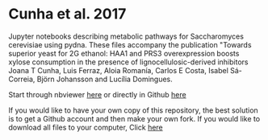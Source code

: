 # Cunha et al. 2017

Jupyter notebooks describing metabolic pathways for Saccharomyces cerevisiae using pydna. 
These files accompany the publication "Towards superior yeast for 2G ethanol: HAA1 and PRS3 overexpression 
boosts xylose consumption in the presence of lignocellulosic-derived inhibitors 
Joana T Cunha, Luis Ferraz, Aloia Romanía, Carlos E Costa, Isabel Sá-Correia, Björn Johansson and Lucília Domingues.

Start through nbviewer [here](http://nbviewer.jupyter.org/github/MetabolicEngineeringGroupCBMA/Cunha_et_al_2017/blob/master/index.ipynb) or directly in Github [here](index.ipynb) 

If you would like to have your own copy of this repository, the best solution is to get a 
Github account and then make your own fork. If you would like to download all files to your 
computer, Click [here](https://github.com/BjornFJohansson/Cunha_et_al_2017/archive/master.zip)





